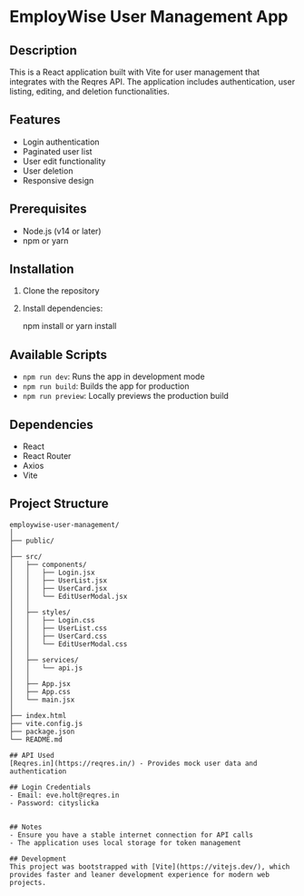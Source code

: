 # EmployWise User Management App

## Description
This is a React application built with Vite for user management that integrates with the Reqres API. The application includes authentication, user listing, editing, and deletion functionalities.

## Features
- Login authentication
- Paginated user list
- User edit functionality
- User deletion
- Responsive design

## Prerequisites
- Node.js (v14 or later)
- npm or yarn

## Installation
1. Clone the repository
2. Install dependencies:
   
   npm install
   or
   yarn install
   

## Available Scripts
- `npm run dev`: Runs the app in development mode
- `npm run build`: Builds the app for production
- `npm run preview`: Locally previews the production build

## Dependencies
- React
- React Router
- Axios
- Vite

## Project Structure
```
employwise-user-management/
│
├── public/
│
├── src/
│   ├── components/
│   │   ├── Login.jsx
│   │   ├── UserList.jsx
│   │   ├── UserCard.jsx
│   │   └── EditUserModal.jsx
│   │
│   ├── styles/
│   │   ├── Login.css
│   │   ├── UserList.css
│   │   ├── UserCard.css
│   │   └── EditUserModal.css
│   │
│   ├── services/
│   │   └── api.js
│   │
│   ├── App.jsx
│   ├── App.css
│   └── main.jsx
│
├── index.html
├── vite.config.js
├── package.json
└── README.md

## API Used
[Reqres.in](https://reqres.in/) - Provides mock user data and authentication

## Login Credentials
- Email: eve.holt@reqres.in
- Password: cityslicka


## Notes
- Ensure you have a stable internet connection for API calls
- The application uses local storage for token management

## Development
This project was bootstrapped with [Vite](https://vitejs.dev/), which provides faster and leaner development experience for modern web projects.